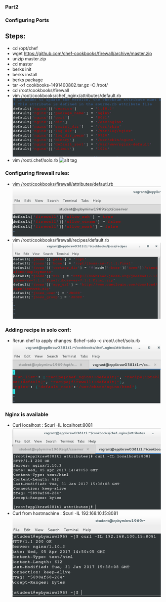 ### Part2
### Configuring Ports
## Steps: 
 - cd /opt/chef
 - wget https://github.com/chef-cookbooks/firewall/archive/master.zip
 - unzip master.zip
 - cd master
 - berks init
 - berks install
 - berks package
 - tar -xf cookbooks-1491400802.tar.gz -C /root/
 - cd /root/cookbooks/firewall
 - vim /root/cookbooks/chef_nginx/attributes/default.rb
   ![alt tag](https://raw.githubusercontent.com/hopetds/chef-lab/task6/pics/8081.png)
 - vim /root/.chef/solo.rb
   ![alt tag](https://raw.githubusercontent.com/hopetds/chef-lab/master/runlist.png)
### Configuring firewall rules:
 - vim /root/cookbooks/firewall/attributes/defautl.rb
    ![alt tag](https://raw.githubusercontent.com/hopetds/chef-lab/task6/pics/true.png)
 - vim /root/cookbooks/firewall/recipes/default.rb
   ![alt tag](https://raw.githubusercontent.com/hopetds/chef-lab/task6/pics/attributes.png)
### Adding recipe in solo conf:
   - Rerun chef to apply changes: $chef-solo -c /root/.chef/solo.rb
   ![alt tag](https://raw.githubusercontent.com/hopetds/chef-lab/task6/pics/firewallddddd.png)
### Nginx is available
  - Curl localhost : $curl -IL localhost:8081
   ![alt tag](https://raw.githubusercontent.com/hopetds/chef-lab/task6/pics/curlfromvg.png)
 - Curl from hostmachine : $curl -IL 192.168.10.15:8081
   ![alt tag](https://raw.githubusercontent.com/hopetds/chef-lab/task6/pics/curllocalhost.png)
